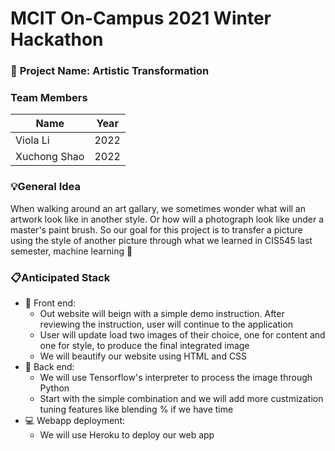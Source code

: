 # MCIT On-Campus 2021 Winter Hackathon  
### :open_file_folder: **Project Name:** Artistic Transformation

### **Team Members**   
| Name        | Year        |
| ----------- | ----------- |
|   Viola Li  | 2022        |
| Xuchong Shao| 2022        |


### :bulb:**General Idea** 
When walking around an art gallary, we sometimes wonder what will an artwork look like in another style. Or how will a photograph look like under a master's paint brush. So our goal for this project is to transfer a picture using the style of another picture through what we learned in CIS545 last semester, machine learning :raised_hands:

### :clipboard:**Anticipated Stack**
*  :iphone: Front end: 
   * Out website will beign with a simple demo instruction. After reviewing the instruction, user will continue to the application
   * User will update load two images of their choice, one for content and one for style, to produce the final integrated image
   * We will beautify our website using HTML and CSS
*  :floppy_disk: Back end: 
   * We will use Tensorflow's interpreter to process the image through Python
   * Start with the simple combination and we will add more custmization tuning features like blending % if we have time
*  :computer: Webapp deployment:
   * We will use Heroku to deploy our web app
